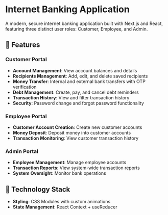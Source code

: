 # Internet Banking Application

A modern, secure internet banking application built with Next.js and React, featuring three distinct user roles: Customer, Employee, and Admin.

## 🏦 Features

### Customer Portal
- **Account Management**: View account balances and details
- **Recipients Management**: Add, edit, and delete saved recipients
- **Money Transfer**: Internal and external bank transfers with OTP verification
- **Debt Management**: Create, pay, and cancel debt reminders
- **Transaction History**: View and filter transaction history
- **Security**: Password change and forgot password functionality

### Employee Portal
- **Customer Account Creation**: Create new customer accounts
- **Money Deposit**: Deposit money into customer accounts
- **Transaction Monitoring**: View customer transaction history

### Admin Portal
- **Employee Management**: Manage employee accounts
- **Transaction Reports**: View system-wide transaction reports
- **System Oversight**: Monitor bank operations

## 🚀 Technology Stack

- **Styling**: CSS Modules with custom animations
- **State Management**: React Context + useReducer